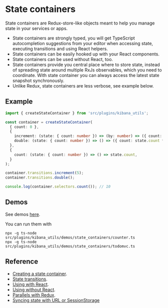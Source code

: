 # State containers

State containers are Redux-store-like objects meant to help you manage state in
your services or apps.

- State containers are strongly typed, you will get TypeScript autocompletion suggestions from
  your editor when accessing state, executing transitions and using React helpers.
- State containers can be easily hooked up with your React components.
- State containers can be used without React, too.
- State containers provide you central place where to store state, instead of spreading
  state around multiple RxJs observables, which you need to coordinate. With state
  container you can always access the latest state snapshot synchronously.
- Unlike Redux, state containers are less verbose, see example below.

## Example

```ts
import { createStateContainer } from 'src/plugins/kibana_utils';

const container = createStateContainer(
  { count: 0 },
  {
    increment: (state: { count: number }) => (by: number) => ({ count: state.count + by }),
    double: (state: { count: number }) => () => ({ count: state.count * 2 }),
  },
  {
    count: (state: { count: number }) => () => state.count,
  }
);

container.transitions.increment(5);
container.transitions.double();

console.log(container.selectors.count()); // 10
```

## Demos

See demos [here](../../demos/state_containers/).

You can run them with

```
npx -q ts-node src/plugins/kibana_utils/demos/state_containers/counter.ts
npx -q ts-node src/plugins/kibana_utils/demos/state_containers/todomvc.ts
```

## Reference

- [Creating a state container](./creation.md).
- [State transitions](./transitions.md).
- [Using with React](./react.md).
- [Using without React](./no_react.md).
- [Parallels with Redux](./redux.md).
- [Syncing state with URL or SessionStorage](../state_sync)
